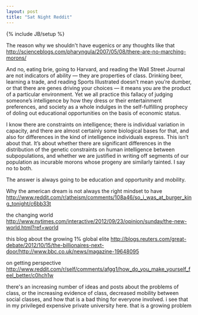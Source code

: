 ```yaml
---
layout: post
title: "Sat Night Reddit"
---
```

{% include JB/setup %}

The reason why we shouldn't have eugenics or any thoughts like that
http://scienceblogs.com/pharyngula/2007/05/08/there-are-no-marching-morons/

And no, eating brie, going to Harvard, and reading the Wall Street Journal are not indicators of ability — they are properties of class. Drinking beer, learning a trade, and reading Sports Illustrated doesn’t mean you’re dumber, or that there are genes driving your choices — it means you are the product of a particular environment. Yet we all practice this fallacy of judging someone’s intelligence by how they dress or their entertainment preferences, and society as a whole indulges in the self-fulfilling prophecy of doling out educational opportunities on the basis of economic status.

I know there are constraints on intelligence; there is individual variation in capacity, and there are almost certainly some biological bases for that, and also for differences in the kind of intelligence individuals express. This isn’t about that. It’s about whether there are significant differences in the distribution of the genetic constraints on human intelligence between subpopulations, and whether we are justified in writing off segments of our population as incurable morons whose progeny are similarly tainted. I say no to both.

The answer is always going to be education and opportunity and mobility.

Why the american dream is not always the right mindset to have
http://www.reddit.com/r/atheism/comments/108a46/so_i_was_at_burger_king_tonight/c6bb33t

the changing world
http://www.nytimes.com/interactive/2012/09/23/opinion/sunday/the-new-world.html?ref=world

this blog about the growing 1% global elite
http://blogs.reuters.com/great-debate/2012/10/15/the-billionaires-next-door/http://www.bbc.co.uk/news/magazine-19648095

on getting perspective
http://www.reddit.com/r/self/comments/afgg1/how_do_you_make_yourself_feel_better/c0hch1w

there's an increasing number of ideas and posts about the problems of class, or the increasing evidence of class, decreased mobility between social classes, and how that is a bad thing for everyone involved.
i see that in my privileged expensive private university here. that is a growing problem


